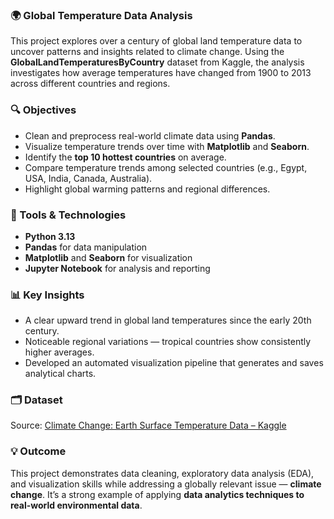 ### 🌍 Global Temperature Data Analysis

This project explores over a century of global land temperature data to uncover patterns and insights related to climate change. Using the **GlobalLandTemperaturesByCountry** dataset from Kaggle, the analysis investigates how average temperatures have changed from 1900 to 2013 across different countries and regions.

### 🔍 Objectives

* Clean and preprocess real-world climate data using **Pandas**.
* Visualize temperature trends over time with **Matplotlib** and **Seaborn**.
* Identify the **top 10 hottest countries** on average.
* Compare temperature trends among selected countries (e.g., Egypt, USA, India, Canada, Australia).
* Highlight global warming patterns and regional differences.

### 🧠 Tools & Technologies

* **Python 3.13**
* **Pandas** for data manipulation
* **Matplotlib** and **Seaborn** for visualization
* **Jupyter Notebook** for analysis and reporting

### 📊 Key Insights

* A clear upward trend in global land temperatures since the early 20th century.
* Noticeable regional variations — tropical countries show consistently higher averages.
* Developed an automated visualization pipeline that generates and saves analytical charts.

### 🗂️ Dataset

Source: [Climate Change: Earth Surface Temperature Data – Kaggle](https://www.kaggle.com/datasets/berkeleyearth/climate-change-earth-surface-temperature-data)

### 💡 Outcome

This project demonstrates data cleaning, exploratory data analysis (EDA), and visualization skills while addressing a globally relevant issue — **climate change**. It’s a strong example of applying **data analytics techniques to real-world environmental data**.
